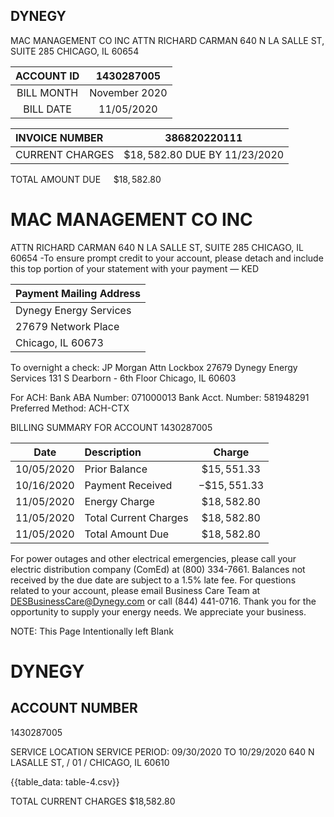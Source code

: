## DYNEGY

MAC MANAGEMENT CO INC
ATTN RICHARD CARMAN
640 N LA SALLE ST, SUITE 285
CHICAGO, IL 60654

| ACCOUNT ID | 1430287005 |
| :--: | :--: |
| BILL MONTH | November 2020 |
| BILL DATE | 11/05/2020 |


| INVOICE NUMBER | 386820220111 |
| :-- | :--: |
| CURRENT CHARGES | $\$ 18,582.80$ DUE BY 11/23/2020 |

TOTAL AMOUNT DUE $\quad \$ 18,582.80$

# MAC MANAGEMENT CO INC 

ATTN RICHARD CARMAN
640 N LA SALLE ST, SUITE 285
CHICAGO, IL 60654
-To ensure prompt credit to your account, please detach and include this top portion of your statement with your payment — KED

| Payment Mailing Address |
| :-- |
| Dynegy Energy Services |
| 27679 Network Place |
| Chicago, IL 60673 |

To overnight a check:
JP Morgan Attn Lockbox 27679
Dynegy Energy Services
131 S Dearborn - 6th Floor
Chicago, IL 60603

For ACH:
Bank ABA Number: 071000013
Bank Acct. Number: 581948291
Preferred Method:
ACH-CTX

BILLING SUMMARY FOR ACCOUNT 1430287005

| Date | Description | Charge |
| :--: | :-- | :--: |
| $10 / 05 / 2020$ | Prior Balance | $\$ 15,551.33$ |
| $10 / 16 / 2020$ | Payment Received | $-\$ 15,551.33$ |
| $11 / 05 / 2020$ | Energy Charge | $\$ 18,582.80$ |
| $11 / 05 / 2020$ | Total Current Charges | $\$ 18,582.80$ |
| $11 / 05 / 2020$ | Total Amount Due | $\$ 18,582.80$ |

For power outages and other electrical emergencies, please call your electric distribution company (ComEd) at (800) 334-7661.
Balances not received by the due date are subject to a $1.5 \%$ late fee.
For questions related to your account, please email Business Care Team at DESBusinessCare@Dynegy.com or call (844) 441-0716.
Thank you for the opportunity to supply your energy needs. We appreciate your business.

NOTE: This Page Intentionally left Blank

# DYNEGY 

## ACCOUNT NUMBER

1430287005

SERVICE LOCATION
SERVICE PERIOD: 09/30/2020 TO 10/29/2020
640 N LASALLE ST, / 01 / CHICAGO, IL 60610

{{table_data: table-4.csv}}

TOTAL CURRENT CHARGES
\$18,582.80
